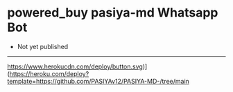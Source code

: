 # powered_buy pasiya-md Whatsapp Bot

- Not yet published

***

https://www.herokucdn.com/deploy/button.svg)](https://heroku.com/deploy?template=https://github.com/PASIYAv12/PASIYA-MD-/tree/main
